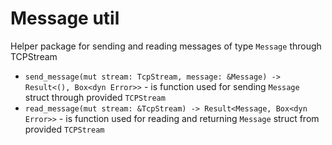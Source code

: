 # Message util
Helper package for sending and reading messages of type `Message` through TCPStream

* `send_message(mut stream: TcpStream, message: &Message) -> Result<(), Box<dyn Error>>` - is function used for sending `Message` struct through provided `TCPStream`
* `read_message(mut stream: &TcpStream) -> Result<Message, Box<dyn Error>>` - is function used for reading and returning `Message` struct from provided `TCPStream`

